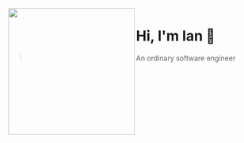 <img src="https://user-images.githubusercontent.com/25022140/182291172-8de6516a-96fa-4e8b-80ed-5509e9f13979.png" width="255" align="left"/>

# Hi, I'm Ian 👋
> An ordinary software engineer
